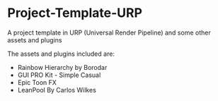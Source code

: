 # Project-Template-URP
 A project template in URP (Universal Render Pipeline) and some other assets and plugins
 
The assets and plugins included are:
- Rainbow Hierarchy by Borodar
- GUI PRO Kit - Simple Casual
- Epic Toon FX
- LeanPool By Carlos Wilkes
